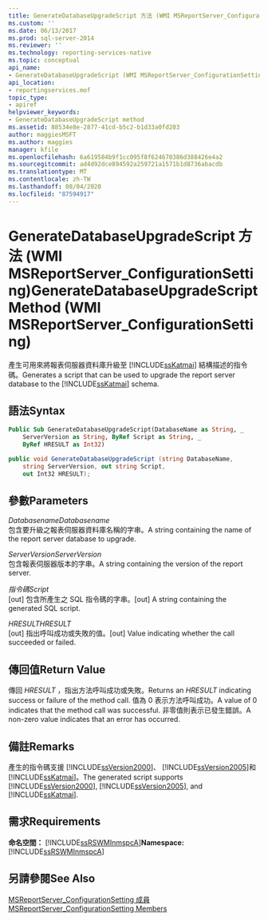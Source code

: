 ```yaml
---
title: GenerateDatabaseUpgradeScript 方法 (WMI MSReportServer_ConfigurationSetting) | Microsoft Docs
ms.custom: ''
ms.date: 06/13/2017
ms.prod: sql-server-2014
ms.reviewer: ''
ms.technology: reporting-services-native
ms.topic: conceptual
api_name:
- GenerateDatabaseUpgradeScript (WMI MSReportServer_ConfigurationSetting Class)
api_location:
- reportingservices.mof
topic_type:
- apiref
helpviewer_keywords:
- GenerateDatabaseUpgradeScript method
ms.assetid: 88534e8e-2877-41cd-b5c2-b1d33a0fd203
author: maggiesMSFT
ms.author: maggies
manager: kfile
ms.openlocfilehash: 6a619584b9f1cc095f8f624670386d388426e4a2
ms.sourcegitcommit: ad4d92dce894592a259721a1571b1d8736abacdb
ms.translationtype: MT
ms.contentlocale: zh-TW
ms.lasthandoff: 08/04/2020
ms.locfileid: "87594917"
---
```

# <a name="generatedatabaseupgradescript-method-wmi-msreportserver_configurationsetting"></a><span data-ttu-id="3eea9-102">GenerateDatabaseUpgradeScript 方法 (WMI MSReportServer_ConfigurationSetting)</span><span class="sxs-lookup"><span data-stu-id="3eea9-102">GenerateDatabaseUpgradeScript Method (WMI MSReportServer_ConfigurationSetting)</span></span>
  <span data-ttu-id="3eea9-103">產生可用來將報表伺服器資料庫升級至 [!INCLUDE[ssKatmai](../../includes/sskatmai-md.md)] 結構描述的指令碼。</span><span class="sxs-lookup"><span data-stu-id="3eea9-103">Generates a script that can be used to upgrade the report server database to the [!INCLUDE[ssKatmai](../../includes/sskatmai-md.md)] schema.</span></span>  
  
## <a name="syntax"></a><span data-ttu-id="3eea9-104">語法</span><span class="sxs-lookup"><span data-stu-id="3eea9-104">Syntax</span></span>  
  
```vb  
Public Sub GenerateDatabaseUpgradeScript(DatabaseName as String, _  
    ServerVersion as String, ByRef Script as String, _  
    ByRef HRESULT as Int32)  
```  
  
```csharp  
public void GenerateDatabaseUpgradeScript (string DatabaseName,   
    string ServerVersion, out string Script,   
    out Int32 HRESULT);  
```  
  
## <a name="parameters"></a><span data-ttu-id="3eea9-105">參數</span><span class="sxs-lookup"><span data-stu-id="3eea9-105">Parameters</span></span>  
 <span data-ttu-id="3eea9-106">*Databasename*</span><span class="sxs-lookup"><span data-stu-id="3eea9-106">*Databasename*</span></span>  
 <span data-ttu-id="3eea9-107">包含要升級之報表伺服器資料庫名稱的字串。</span><span class="sxs-lookup"><span data-stu-id="3eea9-107">A string containing the name of the report server database to upgrade.</span></span>  
  
 <span data-ttu-id="3eea9-108">*ServerVersion*</span><span class="sxs-lookup"><span data-stu-id="3eea9-108">*ServerVersion*</span></span>  
 <span data-ttu-id="3eea9-109">包含報表伺服器版本的字串。</span><span class="sxs-lookup"><span data-stu-id="3eea9-109">A string containing the version of the report server.</span></span>  
  
 <span data-ttu-id="3eea9-110">*指令碼*</span><span class="sxs-lookup"><span data-stu-id="3eea9-110">*Script*</span></span>  
 <span data-ttu-id="3eea9-111">[out] 包含所產生之 SQL 指令碼的字串。</span><span class="sxs-lookup"><span data-stu-id="3eea9-111">[out] A string containing the generated SQL script.</span></span>  
  
 <span data-ttu-id="3eea9-112">*HRESULT*</span><span class="sxs-lookup"><span data-stu-id="3eea9-112">*HRESULT*</span></span>  
 <span data-ttu-id="3eea9-113">[out] 指出呼叫成功或失敗的值。</span><span class="sxs-lookup"><span data-stu-id="3eea9-113">[out] Value indicating whether the call succeeded or failed.</span></span>  
  
## <a name="return-value"></a><span data-ttu-id="3eea9-114">傳回值</span><span class="sxs-lookup"><span data-stu-id="3eea9-114">Return Value</span></span>  
 <span data-ttu-id="3eea9-115">傳回 *HRESULT* ，指出方法呼叫成功或失敗。</span><span class="sxs-lookup"><span data-stu-id="3eea9-115">Returns an *HRESULT* indicating success or failure of the method call.</span></span> <span data-ttu-id="3eea9-116">值為 0 表示方法呼叫成功。</span><span class="sxs-lookup"><span data-stu-id="3eea9-116">A value of 0 indicates that the method call was successful.</span></span> <span data-ttu-id="3eea9-117">非零值則表示已發生錯誤。</span><span class="sxs-lookup"><span data-stu-id="3eea9-117">A non-zero value indicates that an error has occurred.</span></span>  
  
## <a name="remarks"></a><span data-ttu-id="3eea9-118">備註</span><span class="sxs-lookup"><span data-stu-id="3eea9-118">Remarks</span></span>  
 <span data-ttu-id="3eea9-119">產生的指令碼支援 [!INCLUDE[ssVersion2000](../../includes/ssversion2000-md.md)]、 [!INCLUDE[ssVersion2005](../../includes/ssversion2005-md.md)]和 [!INCLUDE[ssKatmai](../../includes/sskatmai-md.md)]。</span><span class="sxs-lookup"><span data-stu-id="3eea9-119">The generated script supports [!INCLUDE[ssVersion2000](../../includes/ssversion2000-md.md)], [!INCLUDE[ssVersion2005](../../includes/ssversion2005-md.md)], and [!INCLUDE[ssKatmai](../../includes/sskatmai-md.md)].</span></span>  
  
## <a name="requirements"></a><span data-ttu-id="3eea9-120">需求</span><span class="sxs-lookup"><span data-stu-id="3eea9-120">Requirements</span></span>  
 <span data-ttu-id="3eea9-121">**命名空間：** [!INCLUDE[ssRSWMInmspcA](../../includes/ssrswminmspca-md.md)]</span><span class="sxs-lookup"><span data-stu-id="3eea9-121">**Namespace:** [!INCLUDE[ssRSWMInmspcA](../../includes/ssrswminmspca-md.md)]</span></span>  
  
## <a name="see-also"></a><span data-ttu-id="3eea9-122">另請參閱</span><span class="sxs-lookup"><span data-stu-id="3eea9-122">See Also</span></span>  
 [<span data-ttu-id="3eea9-123">MSReportServer_ConfigurationSetting 成員</span><span class="sxs-lookup"><span data-stu-id="3eea9-123">MSReportServer_ConfigurationSetting Members</span></span>](msreportserver-configurationsetting-members.md)  
  
  
